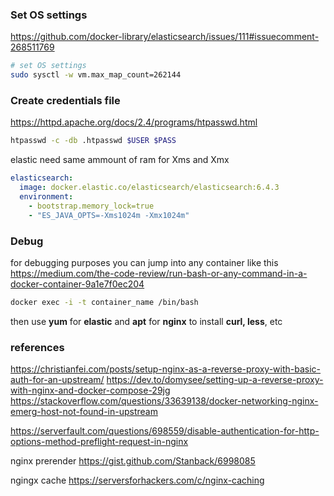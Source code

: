 ### Set OS settings

https://github.com/docker-library/elasticsearch/issues/111#issuecomment-268511769
```bash
# set OS settings
sudo sysctl -w vm.max_map_count=262144
```

### Create credentials file

https://httpd.apache.org/docs/2.4/programs/htpasswd.html
```bash
htpasswd -c -db .htpasswd $USER $PASS
```

elastic need same ammount of ram for Xms and Xmx
```yaml
elasticsearch:
  image: docker.elastic.co/elasticsearch/elasticsearch:6.4.3
  environment:
    - bootstrap.memory_lock=true
    - "ES_JAVA_OPTS=-Xms1024m -Xmx1024m"
```

### Debug

for debugging purposes you can jump into any container like this
https://medium.com/the-code-review/run-bash-or-any-command-in-a-docker-container-9a1e7f0ec204
```bash
docker exec -i -t container_name /bin/bash
```

then use **yum** for **elastic** and **apt** for **nginx** to install **curl, less**, etc

### references

https://christianfei.com/posts/setup-nginx-as-a-reverse-proxy-with-basic-auth-for-an-upstream/
https://dev.to/domysee/setting-up-a-reverse-proxy-with-nginx-and-docker-compose-29jg
https://stackoverflow.com/questions/33639138/docker-networking-nginx-emerg-host-not-found-in-upstream

https://serverfault.com/questions/698559/disable-authentication-for-http-options-method-preflight-request-in-nginx


nginx prerender
https://gist.github.com/Stanback/6998085

ngingx cache
https://serversforhackers.com/c/nginx-caching